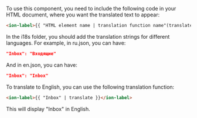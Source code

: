 To use this component, you need to include the following code in your HTML document, where you want the translated text to appear:

```html
<ion-label>{{ "HTML element name | translation function name"(translate) }}</ion-label>
```

In the i18s folder, you should add the translation strings for different languages. For example, in ru.json, you can have:

```json
"Inbox": "Входящие"
```

And in en.json, you can have:

```json
"Inbox": "Inbox"
```

To translate to English, you can use the following translation function:

```html
<ion-label>{{ "Inbox" | translate }}</ion-label>
```

This will display "Inbox" in English.